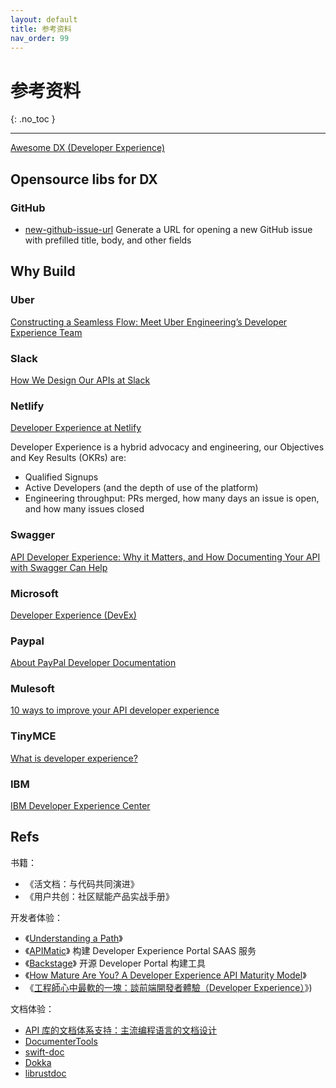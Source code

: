 ```yaml
---
layout: default
title: 参考资料
nav_order: 99
---
```


# 参考资料
{: .no_toc }

---

[Awesome DX (Developer Experience)](https://github.com/workos-inc/awesome-developer-experience)

## Opensource libs for DX

### GitHub

- [new-github-issue-url](https://github.com/sindresorhus/new-github-issue-url)  Generate a URL for opening a new GitHub issue with prefilled title, body, and other fields 


## Why Build

### Uber

[Constructing a Seamless Flow: Meet Uber Engineering’s Developer Experience Team](https://eng.uber.com/developer-experience/)

### Slack

[How We Design Our APIs at Slack](https://slack.engineering/how-we-design-our-apis-at-slack/)

###  Netlify

[Developer Experience at Netlify](https://www.netlify.com/blog/2021/01/06/developer-experience-at-netlify/)

Developer Experience is a hybrid advocacy and engineering, our Objectives and Key Results (OKRs) are:

- Qualified Signups
- Active Developers (and the depth of use of the platform)
- Engineering throughput: PRs merged, how many days an issue is open, and how many issues closed

### Swagger

[API Developer Experience: Why it Matters, and How Documenting Your API with Swagger Can Help ](https://swagger.io/blog/api-documentation/api-documentation-and-developer-experience/)

### Microsoft

[Developer Experience (DevEx)](https://microsoft.github.io/code-with-engineering-playbook/developer-experience/)

### Paypal

[About PayPal Developer Documentation](https://developer.paypal.com/home)

### Mulesoft

[10 ways to improve your API developer experience](https://blogs.mulesoft.com/digital-transformation/it-management/improve-api-developer-experience/)

### TinyMCE

[What is developer experience?](https://www.tiny.cloud/blog/developer-experience/)

### IBM

[IBM Developer Experience Center](https://www.ibm.com/brand/experience-guides/developer/)

## Refs

书籍：

- 《活文档：与代码共同演进》
- 《用户共创：社区赋能产品实战手册》

开发者体验：

 - 《[Understanding a Path](https://toddmoy.com/sendgrid-journeymap)》
 - 《[APIMatic](https://www.apimatic.io/developer-experience-portal/)》 构建 Developer Experience Portal SAAS 服务
 - 《[Backstage](https://github.com/backstage/backstage)》 开源 Developer Portal 构建工具
 - 《[How Mature Are You? A Developer Experience API Maturity Model](http://jennywanger.com/speaking/dx-maturity-model/)》
 - 《[工程師心中最軟的一塊：談前端開發者體驗（Developer Experience）](https://medium.com/@chiunhau/%E5%B7%A5%E7%A8%8B%E5%B8%AB%E5%BF%83%E4%B8%AD%E6%9C%80%E8%BB%9F%E7%9A%84%E4%B8%80%E5%A1%8A-%E8%AB%87%E5%89%8D%E7%AB%AF%E9%96%8B%E7%99%BC%E8%80%85%E9%AB%94%E9%A9%97-developer-experience-96e0cfacb316)》)

文档体验：

* [API 库的文档体系支持：主流编程语言的文档设计](https://www.phodal.com/blog/api-ducumentation-design-dsl-base/)
* [DocumenterTools](https://github.com/JuliaDocs/DocumenterTools.jl)
* [swift-doc](https://github.com/SwiftDocOrg/swift-doc)
* [Dokka](https://github.com/Kotlin/dokka/)
* [librustdoc](https://github.com/rust-lang/rust/tree/master/src/librustdoc)
